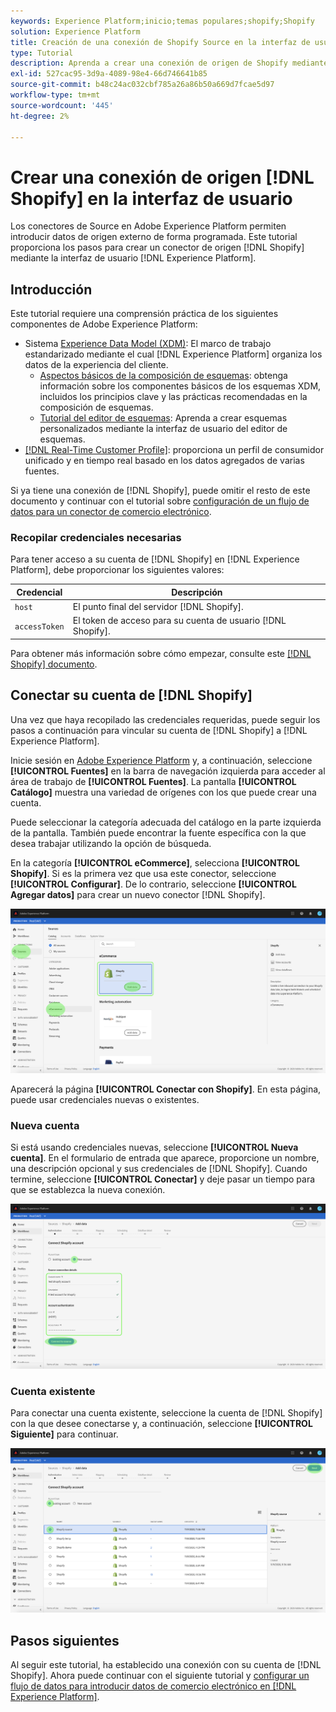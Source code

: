 ```yaml
---
keywords: Experience Platform;inicio;temas populares;shopify;Shopify
solution: Experience Platform
title: Creación de una conexión de Shopify Source en la interfaz de usuario
type: Tutorial
description: Aprenda a crear una conexión de origen de Shopify mediante la interfaz de usuario de Adobe Experience Platform.
exl-id: 527cac95-3d9a-4089-98e4-66d746641b85
source-git-commit: b48c24ac032cbf785a26a86b50a669d7fcae5d97
workflow-type: tm+mt
source-wordcount: '445'
ht-degree: 2%

---
```


# Crear una conexión de origen [!DNL Shopify] en la interfaz de usuario

Los conectores de Source en Adobe Experience Platform permiten introducir datos de origen externo de forma programada. Este tutorial proporciona los pasos para crear un conector de origen [!DNL Shopify] mediante la interfaz de usuario [!DNL Experience Platform].

## Introducción

Este tutorial requiere una comprensión práctica de los siguientes componentes de Adobe Experience Platform:

* Sistema [Experience Data Model (XDM)](../../../../../xdm/home.md): El marco de trabajo estandarizado mediante el cual [!DNL Experience Platform] organiza los datos de la experiencia del cliente.
   * [Aspectos básicos de la composición de esquemas](../../../../../xdm/schema/composition.md): obtenga información sobre los componentes básicos de los esquemas XDM, incluidos los principios clave y las prácticas recomendadas en la composición de esquemas.
   * [Tutorial del editor de esquemas](../../../../../xdm/tutorials/create-schema-ui.md): Aprenda a crear esquemas personalizados mediante la interfaz de usuario del editor de esquemas.
* [[!DNL Real-Time Customer Profile]](../../../../../profile/home.md): proporciona un perfil de consumidor unificado y en tiempo real basado en los datos agregados de varias fuentes.

Si ya tiene una conexión de [!DNL Shopify], puede omitir el resto de este documento y continuar con el tutorial sobre [configuración de un flujo de datos para un conector de comercio electrónico](../../dataflow/ecommerce.md).

### Recopilar credenciales necesarias

Para tener acceso a su cuenta de [!DNL Shopify] en [!DNL Experience Platform], debe proporcionar los siguientes valores:

| Credencial | Descripción |
| ---------- | ----------- |
| `host` | El punto final del servidor [!DNL Shopify]. |
| `accessToken` | El token de acceso para su cuenta de usuario [!DNL Shopify]. |

Para obtener más información sobre cómo empezar, consulte este [[!DNL Shopify] documento](https://shopify.dev/concepts/about-apis/authentication).

## Conectar su cuenta de [!DNL Shopify]

Una vez que haya recopilado las credenciales requeridas, puede seguir los pasos a continuación para vincular su cuenta de [!DNL Shopify] a [!DNL Experience Platform].

Inicie sesión en [Adobe Experience Platform](https://platform.adobe.com) y, a continuación, seleccione **[!UICONTROL Fuentes]** en la barra de navegación izquierda para acceder al área de trabajo de **[!UICONTROL Fuentes]**. La pantalla **[!UICONTROL Catálogo]** muestra una variedad de orígenes con los que puede crear una cuenta.

Puede seleccionar la categoría adecuada del catálogo en la parte izquierda de la pantalla. También puede encontrar la fuente específica con la que desea trabajar utilizando la opción de búsqueda.

En la categoría **[!UICONTROL eCommerce]**, selecciona **[!UICONTROL Shopify]**. Si es la primera vez que usa este conector, seleccione **[!UICONTROL Configurar]**. De lo contrario, seleccione **[!UICONTROL Agregar datos]** para crear un nuevo conector [!DNL Shopify].

![catálogo](../../../../images/tutorials/create/shopify/catalog.png)

Aparecerá la página **[!UICONTROL Conectar con Shopify]**. En esta página, puede usar credenciales nuevas o existentes.

### Nueva cuenta

Si está usando credenciales nuevas, seleccione **[!UICONTROL Nueva cuenta]**. En el formulario de entrada que aparece, proporcione un nombre, una descripción opcional y sus credenciales de [!DNL Shopify]. Cuando termine, seleccione **[!UICONTROL Conectar]** y deje pasar un tiempo para que se establezca la nueva conexión.

![conectar](../../../../images/tutorials/create/shopify/new.png)

### Cuenta existente

Para conectar una cuenta existente, seleccione la cuenta de [!DNL Shopify] con la que desee conectarse y, a continuación, seleccione **[!UICONTROL Siguiente]** para continuar.

![existente](../../../../images/tutorials/create/shopify/existing.png)

## Pasos siguientes

Al seguir este tutorial, ha establecido una conexión con su cuenta de [!DNL Shopify]. Ahora puede continuar con el siguiente tutorial y [configurar un flujo de datos para introducir datos de comercio electrónico en [!DNL Experience Platform]](../../dataflow/ecommerce.md).
